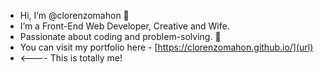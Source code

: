 - Hi, I’m @clorenzomahon 👋 
- I’m a Front-End Web Developer, Creative and Wife.
- Passionate about coding and problem-solving. 🚀
- You can visit my portfolio here - [https://clorenzomahon.github.io/](url)
- <---- This is totally me!

<!---
clorenzomahon/clorenzomahon is a ✨ special ✨ repository because its `README.md` (this file) appears on your GitHub profile.
You can click the Preview link to take a look at your changes.
--->
